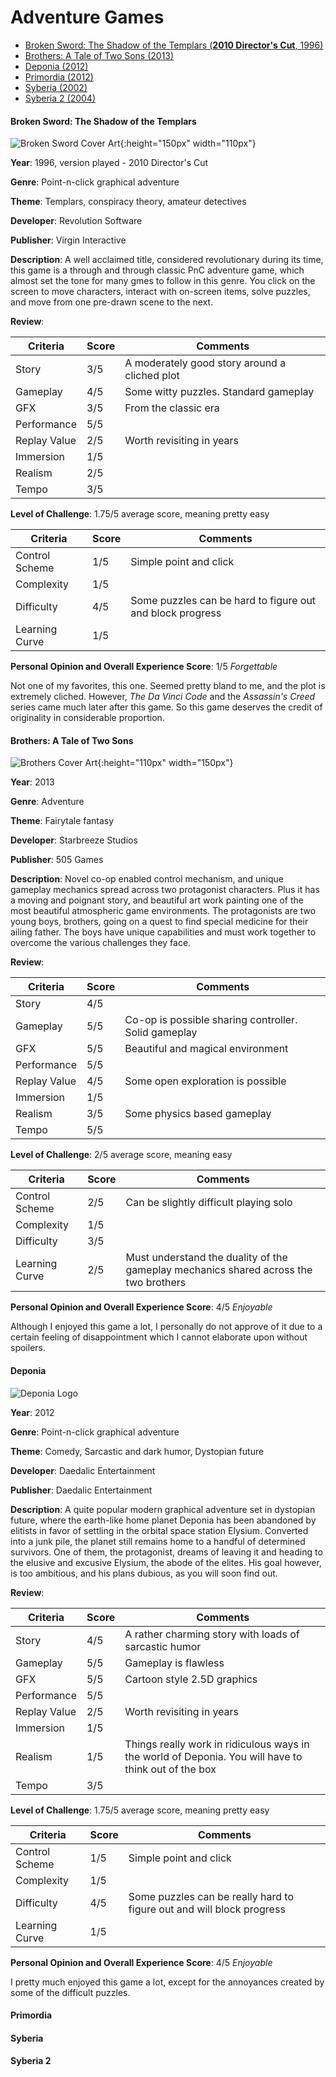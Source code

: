 # Adventure Games

* [Broken Sword: The Shadow of the Templars (**2010 Director's Cut**, 1996)](#broken-sword-the-shadow-of-the-templars)
* [Brothers: A Tale of Two Sons (2013)](#brothers-a-tale-of-two-sons)
* [Deponia (2012)](#deponia)
* [Primordia (2012)](#primordia)
* [Syberia (2002)](#syberia) 
* [Syberia 2 (2004)](#syberia-2) 

#### Broken Sword: The Shadow of the Templars

![Broken Sword Cover Art](https://upload.wikimedia.org/wikipedia/en/5/58/Broken_Sword_1_cover.png "Cover art copyright of Virgin Interactive/Revolution Software. Source Wikipedia. Thumbnail image for commentary as per Fair Use policy"){:height="150px" width="110px"}

**Year**: 1996, version played - 2010 Director's Cut

**Genre**: Point-n-click graphical adventure

**Theme**: Templars, conspiracy theory, amateur detectives

**Developer**: Revolution Software

**Publisher**: Virgin Interactive

**Description**: A well acclaimed title, considered revolutionary during its time, this game is a through and through classic PnC adventure game, which almost set the tone for many gmes to follow in this genre. You click on the screen to move characters, interact with on-screen items, solve puzzles, and move from one pre-drawn scene to the next.

**Review**:

| Criteria     | Score | Comments |
|--------------|-------|----------|
| Story        | 3/5     | A moderately good story around a cliched plot |
| Gameplay     | 4/5     | Some witty puzzles. Standard gameplay        |
| GFX          | 3/5     | From the classic era        |
| Performance  | 5/5     |          |
| Replay Value | 2/5     | Worth revisiting in years         |
| Immersion    | 1/5     |          |
| Realism      | 2/5     |          |
| Tempo        | 3/5     |          |

**Level of Challenge**: 1.75/5 average score, meaning pretty easy

| Criteria       | Score | Comments |
|----------------|-------|----------|
| Control Scheme | 1/5     | Simple point and click    |
| Complexity     | 1/5     |        |
| Difficulty     | 4/5     | Some puzzles can be hard to figure out and block progress        |
| Learning Curve | 1/5     |         |

**Personal Opinion and Overall Experience Score**: 1/5 *Forgettable*

Not one of my favorites, this one. Seemed pretty bland to me, and the plot is extremely cliched. However, *The Da Vinci Code* and the *Assassin's Creed* series came much later after this game. So this game deserves the credit of originality in considerable proportion.

#### Brothers: A Tale of Two Sons

![Brothers Cover Art](https://upload.wikimedia.org/wikipedia/en/c/cd/Brothers_A_Tale_of_Two_Sons_cover_art.jpg "Cover art copyright of 505 Games/Starbreeze Studios. Source Wikipedia. Thumbnail image for commentary as per Fair Use policy"){:height="110px" width="150px"}

**Year**: 2013

**Genre**: Adventure

**Theme**: Fairytale fantasy

**Developer**: Starbreeze Studios

**Publisher**: 505 Games

**Description**: Novel co-op enabled control mechanism, and unique gameplay mechanics spread across two protagonist characters. Plus it has a moving and poignant story, and beautiful art work painting one of the most beautiful atmospheric game environments. The protagonists are two young boys, brothers, going on a quest to find special medicine for their ailing father. The boys have unique capabilities and must work together to overcome the various challenges they face.

**Review**:

| Criteria     | Score | Comments |
|--------------|-------|----------|
| Story        | 4/5     |        |
| Gameplay     | 5/5     | Co-op is possible sharing controller. Solid gameplay        |
| GFX          | 5/5     | Beautiful and magical environment        |
| Performance  | 5/5     |          |
| Replay Value | 4/5     | Some open exploration is possible         |
| Immersion    | 1/5     |          |
| Realism      | 3/5     | Some physics based gameplay         |
| Tempo        | 5/5     |          |

**Level of Challenge**: 2/5 average score, meaning easy

| Criteria       | Score | Comments |
|----------------|-------|----------|
| Control Scheme | 2/5     | Can be slightly difficult playing solo    |
| Complexity     | 1/5     |        |
| Difficulty     | 3/5     |        |
| Learning Curve | 2/5     | Must understand the duality of the gameplay mechanics shared across the two brothers        |

**Personal Opinion and Overall Experience Score**: 4/5 *Enjoyable*

Although I enjoyed this game a lot, I personally do not approve of it due to a certain feeling of disappointment which I cannot elaborate upon without spoilers.


#### Deponia 

![Deponia Logo](https://upload.wikimedia.org/wikipedia/commons/8/89/Deponialogo.png "Logo attributed to Daedalic Entertainment. Source Wikipedia. Image for commentary as per Fair Use policy")

**Year**: 2012

**Genre**: Point-n-click graphical adventure

**Theme**: Comedy, Sarcastic and dark humor, Dystopian future

**Developer**: Daedalic Entertainment

**Publisher**: Daedalic Entertainment

**Description**: A quite popular modern graphical adventure set in dystopian future, where the earth-like home planet Deponia has been abandoned by elitists in favor of settling in the orbital space station Elysium. Converted into a junk pile, the planet still remains home to a handful of determined survivors. One of them, the protagonist, dreams of leaving it and heading to the elusive and excusive Elysium, the abode of the elites. His goal however, is too ambitious, and his plans dubious, as you will soon find out. 

**Review**:

| Criteria     | Score | Comments |
|--------------|-------|----------|
| Story        | 4/5     | A rather charming story with loads of sarcastic humor |
| Gameplay     | 5/5     | Gameplay is flawless        |
| GFX          | 5/5     | Cartoon style 2.5D graphics        |
| Performance  | 5/5     |          |
| Replay Value | 2/5     | Worth revisiting in years         |
| Immersion    | 1/5     |          |
| Realism      | 1/5     | Things really work in ridiculous ways in the world of Deponia. You will have to think out of the box         |
| Tempo        | 3/5     |          |

**Level of Challenge**: 1.75/5 average score, meaning pretty easy

| Criteria       | Score | Comments |
|----------------|-------|----------|
| Control Scheme | 1/5     | Simple point and click    |
| Complexity     | 1/5     |        |
| Difficulty     | 4/5     | Some puzzles can be really hard to figure out and will block progress        |
| Learning Curve | 1/5     |         |

**Personal Opinion and Overall Experience Score**: 4/5 *Enjoyable*

I pretty much enjoyed this game a lot, except for the annoyances created by some of the difficult puzzles.

#### Primordia
#### Syberia 
#### Syberia 2 
